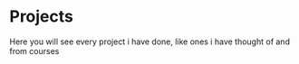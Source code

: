 # Projects
Here you will see every project i have done, like ones i have thought of and from courses
